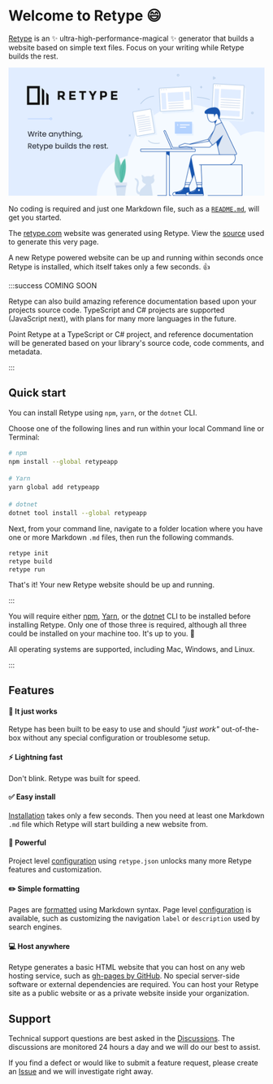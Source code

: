 # Welcome to Retype :smile:

[Retype](https://retype.com/) is an :sparkles: ultra-high-performance-magical :sparkles: generator that builds a website based on simple text files. Focus on your writing while Retype builds the rest. 

![Write anything, let Retype build the rest](static/retype-hero.svg)

No coding is required and just one Markdown file, such as a [`README.md`](https://www.makeareadme.com/), will get you started. 

The [retype.com](https://retype.com/) website was generated using Retype. View the [source](https://github.com/retypeapp/retype/blob/main/README.md) used to generate this very page.

A new Retype powered website can be up and running within seconds once Retype is installed, which itself takes only a few seconds. :+1:

:::success COMING SOON

Retype can also build amazing reference documentation based upon your projects source code. TypeScript and C# projects are supported (JavaScript next), with plans for many more languages in the future.

Point Retype at a TypeScript or C# project, and reference documentation will be generated based on your library's source code, code comments, and metadata.

:::

## Quick start

You can install Retype using `npm`, `yarn`, or the `dotnet` CLI. 

Choose one of the following lines and run within your local Command line or Terminal:

```sh
# npm
npm install --global retypeapp

# Yarn
yarn global add retypeapp

# dotnet
dotnet tool install --global retypeapp
```

Next, from your command line, navigate to a folder location where you have one or more Markdown `.md` files, then run the following commands.

```
retype init
retype build
retype run
```

That's it! Your new Retype website should be up and running. 

:::

You will require either [npm](https://www.npmjs.com/get-npm), [Yarn](https://classic.yarnpkg.com/en/docs/install/#mac-stable), or the [dotnet](https://dotnet.microsoft.com/download/dotnet-core) CLI to be installed before installing Retype. Only one of those three is required, although all three could be installed on your machine too. It's up to you. :raised_hands:

All operating systems are supported, including Mac, Windows, and Linux.

:::

## Features

#### :tada: It just works

Retype has been built to be easy to use and should _"just work"_ out-of-the-box without any special configuration or troublesome setup.

#### :zap: Lightning fast

Don't blink. Retype was built for speed.

#### :white_check_mark: Easy install

[Installation](/getting_started.md) takes only a few seconds. Then you need at least one Markdown `.md` file which Retype will start building a new website from. 

#### :muscle: Powerful

Project level [configuration](project_configuration.md) using `retype.json` unlocks many more Retype features and customization.

#### :pencil2: Simple formatting

Pages are [formatted](/formatting.md) using Markdown syntax. Page level [configuration](/page_configuration.md) is available, such as customizing the navigation `label` or `description` used by search engines.

#### :computer: Host anywhere

Retype generates a basic HTML website that you can host on any web hosting service, such as [gh-pages by GitHub](https://docs.github.com/en/github/working-with-github-pages/creating-a-github-pages-site). No special server-side software or external dependencies are required. You can host your Retype site as a public website or as a private website inside your organization.

## Support

Technical support questions are best asked in the [Discussions](https://github.com/retypeapp/retype/discussions). The discussions are monitored 24 hours a day and we will do our best to assist.

If you find a defect or would like to submit a feature request, please create an [Issue](https://github.com/retypeapp/retype/issues) and we will investigate right away.